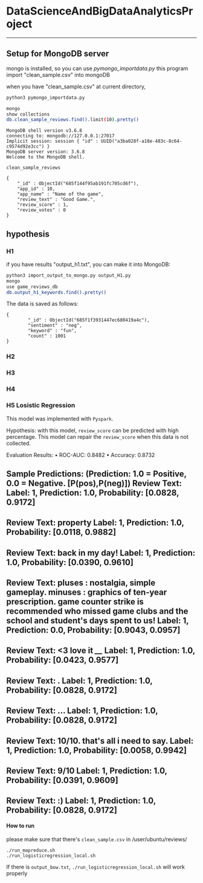 # DataScienceAndBigDataAnalyticsProject
---
## Setup for MongoDB server
mongo is installed, so you can use *pymongo_importdata.py*
this program import "clean_sample.csv" into mongoDB

when you have "clean_sample.csv" at current directory,
```bash
python3 pymongo_importdata.py
```

```bash
mongo
show collections
db.clean_sample_reviews.find().limit(10).pretty()
```

```plaintext
MongoDB shell version v3.6.8
connecting to: mongodb://127.0.0.1:27017
Implicit session: session { "id" : UUID("a3ba028f-a18e-483c-8c64-c9574d92e3cc") }
MongoDB server version: 3.6.8
Welcome to the MongoDB shell.

clean_sample_reviews

{
	"_id" : ObjectId("685f144f95ab191fc705cd6f"),
	"app_id" : 10,
	"app_name" : "Name of the game",
	"review_text" : "Good Game.",
	"review_score" : 1,
	"review_votes" : 0
}
```


## hypothesis
### H1

if you have results "output_h1.txt", you can make it into MongoDB:
```bash
python3 import_output_to_mongo.py output_H1.py
mongo
use game_reviews_db
db.output_h1_keywords.find().pretty()
```

The data is saved as follows:
```plaintext
{
        "_id" : ObjectId("685f1f3931447ec680419a4c"),
        "sentiment" : "neg",
        "keyword" : "fun",
        "count" : 1001
}
```

### H2

### H3

### H4

### H5 Losistic Regression
This model was implemented with `Pyspark`. 

Hypothesis: with this model, `review_score` can be predicted with high percentage. This model can repair the `review_score` when this data is not collected.

Evaluation Results:
  • ROC-AUC: 0.8482
  • Accuracy: 0.8732

Sample Predictions: (Prediction: 1.0 = Positive, 0.0 = Negative. [P(pos),P(neg)])
Review Text:   
Label: 1, Prediction: 1.0, Probability: [0.0828, 0.9172]
--------------------------------------------------------------------------------
Review Text:       property
Label: 1, Prediction: 1.0, Probability: [0.0118, 0.9882]
--------------------------------------------------------------------------------
Review Text:     back in my day!
Label: 1, Prediction: 1.0, Probability: [0.0390, 0.9610]
--------------------------------------------------------------------------------
Review Text:    pluses :  nostalgia, simple gameplay.    minuses :  graphics of ten-year prescription.    game counter strike is recommended who missed game clubs and the school and student's days spent to us! 
Label: 1, Prediction: 0.0, Probability: [0.9043, 0.0957]
--------------------------------------------------------------------------------
Review Text:   &lt;3 love it *__*
Label: 1, Prediction: 1.0, Probability: [0.0423, 0.9577]
--------------------------------------------------------------------------------
Review Text:   .
Label: 1, Prediction: 1.0, Probability: [0.0828, 0.9172]
--------------------------------------------------------------------------------
Review Text:   ...
Label: 1, Prediction: 1.0, Probability: [0.0828, 0.9172]
--------------------------------------------------------------------------------
Review Text:   10/10. that's all i need to say.
Label: 1, Prediction: 1.0, Probability: [0.0058, 0.9942]
--------------------------------------------------------------------------------
Review Text:   9/10
Label: 1, Prediction: 1.0, Probability: [0.0391, 0.9609]
--------------------------------------------------------------------------------
Review Text:   :)
Label: 1, Prediction: 1.0, Probability: [0.0828, 0.9172]
--------------------------------------------------------------------------------

#### How to run 
please make sure that there's  `clean_sample.csv` in /user/ubuntu/reviews/
```
./run_mapreduce.sh
./run_logisticregression_local.sh
```
If there is `output_bow.txt`, `./run_logisticregression_local.sh` will work properly